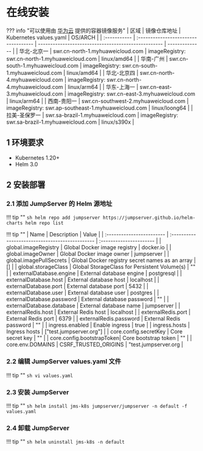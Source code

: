 # 在线安装

??? info "可以使用由 [华为云](https://www.huaweicloud.com/) 提供的容器镜像服务"
    | 区域          | 镜像仓库地址                         | Kubernetes values.yaml                              | OS/ARCH        |
    | :----------- | :----------------------------------- | --------------------------------------------------- | -------------- |
    | 华北-北京一   | swr.cn-north-1.myhuaweicloud.com     | imageRegistry: swr.cn-north-1.myhuaweicloud.com     | linux/amd64    |
    | 华南-广州     | swr.cn-south-1.myhuaweicloud.com     | imageRegistry: swr.cn-south-1.myhuaweicloud.com     | linux/amd64    |
    | 华北-北京四   | swr.cn-north-4.myhuaweicloud.com     | imageRegistry: swr.cn-north-4.myhuaweicloud.com     | linux/arm64    |
    | 华东-上海一   | swr.cn-east-3.myhuaweicloud.com      | imageRegistry: swr.cn-east-3.myhuaweicloud.com      | linux/arm64    |
    | 西南-贵阳一   | swr.cn-southwest-2.myhuaweicloud.com | imageRegistry: swr.ap-southeast-1.myhuaweicloud.com | linux/loong64  |
    | 拉美-圣保罗一 | swr.sa-brazil-1.myhuaweicloud.com    | imageRegistry: swr.sa-brazil-1.myhuaweicloud.com    | linux/s390x    |

## 1 环境要求

- Kubernetes 1.20+
- Helm 3.0

## 2 安装部署
### 2.1 添加 JumpServer 的 Helm 源地址
!!! tip ""
    ```sh
    helm repo add jumpserver https://jumpserver.github.io/helm-charts
    helm repo list
    ```

!!! tip ""
    | Name                      | Description                                     | Value                   |
    | :------------------------ | :---------------------------------------------- | :---------------------- |
    | global.imageRegistry      | Global Docker image registry                    | docker.io               |
    | global.imageOwner         | Global Docker image owner                       | jumpserver              |
    | global.imagePullSecrets   | Global Docker registry secret names as an array | []                      |
    | global.storageClass       | Global StorageClass for Persistent Volume(s)    | ""                      |
    | externalDatabase.engine   | External database engine                        | postgresql              |
    | externalDatabase.host     | External database host                          | localhost               |
    | externalDatabase.port     | External database port                          | 5432                    |
    | externalDatabase.user     | External database user                          | postgres                |
    | externalDatabase.password | External database password                      | ""                      |
    | externalDatabase.database | External database name                          | jumpserver              |
    | externalRedis.host        | External Redis host                             | localhost               |
    | externalRedis.port        | External Redis port                             | 6379                    |
    | externalRedis.password    | External Redis password                         | ""                      |
    | ingress.enabled           | Enable ingress                                  | true                    |
    | ingress.hosts             | Ingress hosts                                   | ["test.jumpserver.org"] |
    | core.config.secretKey     | Core secret key                                 | ""                      |
    | core.config.bootstrapToken| Core bootstrap token                            | ""                      |
    | core.env.DOMAINS          | CSRF_TRUSTED_ORIGINS                            | "test.jumpserver.org    |

### 2.2 编辑 JumpServer values.yaml 文件
!!! tip ""
    ```sh
    vi values.yaml
    ```

### 2.3 安装 JumpServer

!!! tip ""
    ```sh
    helm install jms-k8s jumpserver/jumpserver -n default -f values.yaml
    ```

### 2.4 卸载 JumpServer

!!! tip ""
    ```sh
    helm uninstall jms-k8s -n default
    ```
